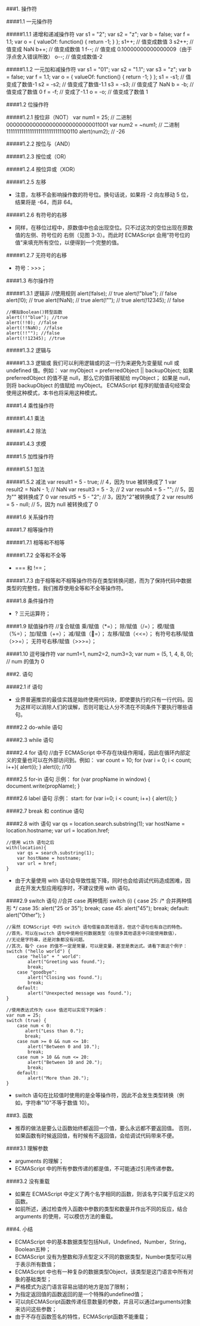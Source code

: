 ###1. 操作符

####1.1 一元操作符

#####1.1.1 递增和递减操作符
	var s1 = "2";
	var s2 = "z";
	var b = false;
	var f = 1.1;
	var o = {
	    valueOf: function() {
	        return -1;
	    }
	};
	s1++; // 值变成数值 3
	s2++; // 值变成 NaN
	b++; // 值变成数值 1
	f--; // 值变成 0.10000000000000009（由于浮点舍入错误所致）
	o--; // 值变成数值-2

#####1.1.2 一元加和减操作符
	var s1 = "01";
	var s2 = "1.1";
	var s3 = "z";
	var b = false;
	var f = 1.1;
	var o = {
	    valueOf: function() {
	        return -1;
	    }
	};
	s1 = -s1; // 值变成了数值-1
	s2 = -s2; // 值变成了数值-1.1
	s3 = -s3; // 值变成了 NaN
	b = -b; // 值变成了数值 0
	f = -f; // 变成了-1.1
	o = -o; // 值变成了数值 1

####1.2 位操作符

#####1.2.1 按位非（NOT）
	var num1 = 25; // 二进制 00000000000000000000000000011001
	var num2 = ~num1; // 二进制 11111111111111111111111111100110
	alert(num2); // -26

#####1.2.2 按位与（AND）

#####1.2.3 按位或（OR）

#####1.2.4 按位异或（XOR）

#####1.2.5 左移
- 注意，左移不会影响操作数的符号位。换句话说，如果将 -2 向左移动 5 位，结果将是 -64，而非 64。

#####1.2.6 有符号的右移
- 同样，在移位过程中，原数值中也会出现空位。只不过这次的空位出现在原数值的左侧、符号位的
右侧（见图 3-3）。而此时 ECMAScript 会用“符号位的值”来填充所有空位，以便得到一个完整的值。

#####1.2.7 无符号的右移
- 符号：>>>；

####1.3 布尔操作符

#####1.3.1 逻辑非
	//使用规则
	alert(!false); // true
	alert(!"blue"); // false
	alert(!0); // true
	alert(!NaN); // true
	alert(!""); // true
	alert(!12345); // false
	
	//模拟Boolean()转型函数
	alert(!!"blue"); //true
	alert(!!0); //false
	alert(!!NaN); //false
	alert(!!""); //false
	alert(!!12345); //true

#####1.3.2 逻辑与

#####1.3.3 逻辑或
	我们可以利用逻辑或的这一行为来避免为变量赋 null 或 undefined 值。例如：
	var myObject = preferredObject || backupObject;
	如果 preferredObject 的值不是 null，那么它的值将被赋给 myObject；
	如果是 null，则将 backupObject 的值赋给 myObject。
	ECMAScript 程序的赋值语句经常会使用这种模式，本书也将采用这种模式。

####1.4 乘性操作符

#####1.4.1 乘法

#####1.4.2 除法

#####1.4.3 求模

####1.5 加性操作符

#####1.5.1 加法

#####1.5.2 减法
	var result1 = 5 - true; // 4，因为 true 被转换成了 1
	var result2 = NaN - 1; // NaN
	var result3 = 5 - 3; // 2
	var result4 = 5 - ""; // 5，因为"" 被转换成了 0
	var result5 = 5 - "2"; // 3，因为"2"被转换成了 2
	var result6 = 5 - null; // 5，因为 null 被转换成了 0

####1.6 关系操作符

####1.7 相等操作符

#####1.7.1 相等和不相等

#####1.7.2 全等和不全等
- === 和 !==；

#####1.7.3 由于相等和不相等操作符存在类型转换问题，而为了保持代码中数据类型的完整性，我们推荐使用全等和不全等操作符。

####1.8 条件操作符
- ? 三元运算符；

####1.9 赋值操作符
	//复合赋值
	乘/赋值（*=）；
	除/赋值（/=）；
	模/赋值（%=）；
	加/赋值（+=）；
	减/赋值（=）；
	左移/赋值（<<=）；
	有符号右移/赋值（>>=）；
	无符号右移/赋值（>>>=）；

####1.10 逗号操作符
	var num1=1, num2=2, num3=3;
	var num = (5, 1, 4, 8, 0); // num 的值为 0

###2. 语句

####2.1 if 语句
- 业界普遍推崇的最佳实践是始终使用代码块，即使要执行的只有一行代码。因为这样可以消除人们的误解，否则可能让人分不清在不同条件下要执行哪些语句。

####2.2 do-while 语句

####2.3 while 语句

####2.4 for 语句
	//由于 ECMAScript 中不存在块级作用域，因此在循环内部定义的变量也可以在外部访问到。例如：
	var count = 10;
	for (var i = 0; i < count; i++){
	    alert(i);
	}
	alert(i); //10

####2.5 for-in 语句
	示例：
	for (var propName in window) {
	    document.write(propName);
	}

####2.6 label 语句
	示例：
	start: for (var i=0; i < count; i++) {
	    alert(i);
	}

####2.7 break 和 continue 语句

####2.8 with 语句
	var qs = location.search.substring(1);
	var hostName = location.hostname;
	var url = location.href;

	//使用 with 语句之后
	with(location){
	    var qs = search.substring(1);
	    var hostName = hostname;
	    var url = href;
	}
- 由于大量使用 with 语句会导致性能下降，同时也会给调试代码造成困难，因此在开发大型应用程序时，不建议使用 with 语句。

####2.9 switch 语句
	//合并 case 两种情形
	switch (i) {
	    case 25:
	        /* 合并两种情形 */
	    case 35:
	        alert("25 or 35");
	        break;
	    case 45:
	        alert("45");
	        break;
	    default:
	        alert("Other");
	}

	//虽然 ECMAScript 中的 switch 语句借鉴自其他语言，但这个语句也有自己的特色。
	//首先，可以在switch 语句中使用任何数据类型（在很多其他语言中只能使用数值），
	//无论是字符串，还是对象都没有问题。
	//其次，每个 case 的值不一定是常量，可以是变量，甚至是表达式。请看下面这个例子：
	switch ("hello world") {
	    case "hello" + " world":
	        alert("Greeting was found.");
	        break;
	    case "goodbye":
	        alert("Closing was found.");
	        break;
	    default:
	        alert("Unexpected message was found.");
	}

	//使用表达式作为 case 值还可以实现下列操作：
	var num = 25;
	switch (true) {
	    case num < 0:
	       alert("Less than 0.");
	       break;
	    case num >= 0 && num <= 10:
	        alert("Between 0 and 10.");
	        break;
	    case num > 10 && num <= 20:
	        alert("Between 10 and 20.");
	        break;
	    default:
	        alert("More than 20.");
	}	
- switch 语句在比较值时使用的是全等操作符，因此不会发生类型转换（例如，字符串"10"不等于数值 10）。

###3. 函数
- 推荐的做法是要么让函数始终都返回一个值，要么永远都不要返回值。
否则，如果函数有时候返回值，有时候有不返回值，会给调试代码带来不便。

####3.1 理解参数
- arguments 的理解；
- ECMAScript 中的所有参数传递的都是值，不可能通过引用传递参数。

####3.2 没有重载
- 如果在 ECMAScript 中定义了两个名字相同的函数，则该名字只属于后定义的函数。
- 如前所述，通过检查传入函数中参数的类型和数量并作出不同的反应，结合 arguments 的使用，可以模仿方法的重载。

###4. 小结
- ECMAScript 中的基本数据类型包括Null，Undefined，Number，String，Boolean五种；
- ECMAScript 没有为整数和浮点型定义不同的数据类型，Number类型可以用于表示所有数值；
- ECMAScript 中也有一种复杂的数据类型Object，该类型是这门语言中所有对象的基础类型；
- 严格模式为这门语言容易出错的地方是加了限制；
- 为指定返回值的函数返回的是一个特殊的undefined值；
- 可以向ECMAScript函数传递任意数量的参数，并且可以通过arguments对象来访问这些参数；
- 由于不存在函数签名的特性，ECMAScript函数不能重载；